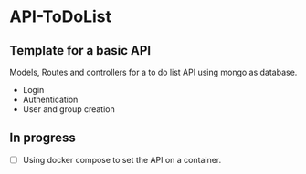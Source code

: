 # API-ToDoList

## Template for a basic API
Models, Routes and controllers for a to do list API using mongo as database.

- Login
- Authentication 
- User and group creation

## In progress
- [ ] Using docker compose to set the API on a container.


